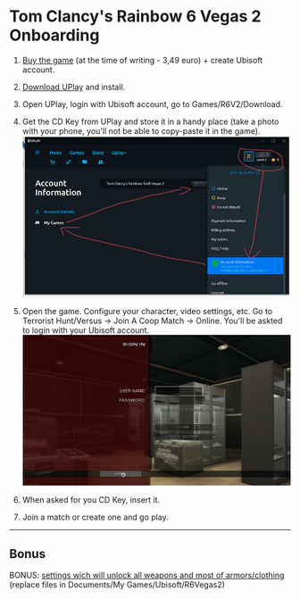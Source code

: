 # Tom Clancy's Rainbow 6 Vegas 2 Onboarding

1. [Buy the game](https://store.ubi.com/ie/game?pid=56c4948888a7e300458b47d8&dwvar_56c4948888a7e300458b47d8_Platform=pcdl&edition=Standard%20Edition&source=detail) (at the time of writing - 3,49 euro) + create Ubisoft account.

2. [Download UPlay](https://uplay.ubisoft.com) and install.

3. Open UPlay, login with Ubisoft account, go to Games/R6V2/Download.

4. Get the CD Key from UPlay and store it in a handy place (take a photo with your phone, you'll not be able to copy-paste it in the game). <br/>
![uplay](https://raw.githubusercontent.com/unu1altu/r6v2/master/img/1.jpg)

5. Open the game. Configure your character, video settings, etc. Go to Terrorist Hunt/Versus -> Join A Coop Match -> Online. You'll be askted to login with your Ubisoft account. <br/>
![r6v2](https://raw.githubusercontent.com/unu1altu/r6v2/master/img/2.jpg)

6. When asked for you CD Key, insert it.

7. Join a match or create one and go play.

---

## Bonus

BONUS: [settings wich will unlock all weapons and most of armors/clothing](https://github.com/unu1altu/r6v2/raw/master/R6Vegas2.zip) <br/>
(replace files in Documents/My Games/Ubisoft/R6Vegas2)
